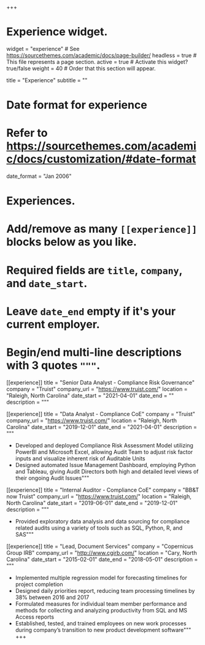 +++
# Experience widget.
widget = "experience"  # See https://sourcethemes.com/academic/docs/page-builder/
headless = true  # This file represents a page section.
active = true  # Activate this widget? true/false
weight = 40  # Order that this section will appear.

title = "Experience"
subtitle = ""

# Date format for experience
#   Refer to https://sourcethemes.com/academic/docs/customization/#date-format
date_format = "Jan 2006"

# Experiences.
#   Add/remove as many `[[experience]]` blocks below as you like.
#   Required fields are `title`, `company`, and `date_start`.
#   Leave `date_end` empty if it's your current employer.
#   Begin/end multi-line descriptions with 3 quotes `"""`.

[[experience]]
  title = "Senior Data Analyst - Compliance Risk Governance"
  company = "Truist"
  company_url = "https://www.truist.com/"
  location = "Raleigh, North Carolina"
  date_start = "2021-04-01"
  date_end = ""
  description = """

[[experience]]
  title = "Data Analyst - Compliance CoE"
  company = "Truist"
  company_url = "https://www.truist.com/"
  location = "Raleigh, North Carolina"
  date_start = "2019-12-01"
  date_end = "2021-04-01"
  description = """

  * Developed and deployed Compliance Risk Assessment Model utilizing PowerBI and Microsoft Excel, allowing Audit Team to adjust risk factor inputs and visualize inherent risk of Auditable Units
  * Designed automated Issue Management Dashboard, employing Python and Tableau, giving Audit Directors both high and detailed level views of their ongoing Audit Issues"""
  
[[experience]]
  title = "Internal Auditor - Compliance CoE"
  company = "BB&T now Truist"
  company_url = "https://www.truist.com/"
  location = "Raleigh, North Carolina"
  date_start = "2019-06-01"
  date_end = "2019-12-01"
  description = """

* Provided exploratory data analysis and data sourcing for compliance related audits using a variety of tools such as SQL, Python, R, and SAS"""


[[experience]]
  title = "Lead, Document Services"
  company = "Copernicus Group IRB"
  company_url = "http://www.cgirb.com/"
  location = "Cary, North Carolina"
  date_start = "2015-02-01"
  date_end = "2018-05-01"
  description = """

  * Implemented multiple regression model for forecasting timelines for project completion
  * Designed daily priorities report, reducing team processing timelines by 38% between 2016 and 2017
  * Formulated measures for individual team member performance and methods for collecting and analyzing productivity from SQL and MS Access reports
  * Established, tested, and trained employees on new work processes during company’s transition to new product development software"""
+++
